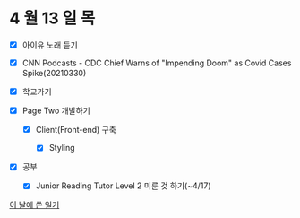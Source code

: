 # 4 월 13 일 목

- [x] 아이유 노래 듣기

- [x] CNN Podcasts - CDC Chief Warns of "Impending Doom" as Covid Cases Spike(20210330)

- [x] 학교가기

- [x] Page Two 개발하기

  - [x] Client(Front-end) 구축

    - [x] Styling

- [x] 공부

  - [x] Junior Reading Tutor Level 2 미룬 것 하기(~4/17)

[이 날에 쓴 일기](../../../diary/2022/4/13.md)
